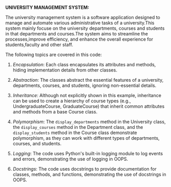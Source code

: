 **UNIVERSITY MANAGEMENT SYSTEM:**

The university management system is a software application designed to manage and automate various administrative tasks of a university.This system mainly focuse on the university departments, courses and students in that departments and courses.The system aims to streamline the processes,improve efficiency, and enhance the overall experience for students,faculty and other staff.


The following topics are covered in this code:

1. *Encapsulation*: Each class encapsulates its attributes and methods, hiding implementation details from other classes.

2. *Abstraction*: The classes abstract the essential features of a university, departments, courses, and students, ignoring non-essential details.

3. *Inheritance*: Although not explicitly shown in this example, inheritance can be used to create a hierarchy of course types (e.g., UndergraduateCourse, GraduateCourse) that inherit common attributes and methods from a base Course class.

4. *Polymorphism*: The `display_departments` method in the University class, the `display_courses` method in the Department class, and the `display_students` method in the Course class demonstrate polymorphism, as they can work with different types of departments, courses, and students.

5. *Logging*: The code uses Python's built-in logging module to log events and errors, demonstrating the use of logging in OOPS.

6. *Docstrings*: The code uses docstrings to provide documentation for classes, methods, and functions, demonstrating the use of docstrings in OOPS.
